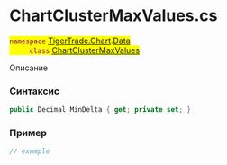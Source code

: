 
# ChartClusterMaxValues.cs
<mark style="color:purple;">`namespace` [TigerTrade.Chart](../../../../TigerTrade.Chart.md).[Data](../../../../TigerTrade.Chart/Data.md)  
&nbsp;&nbsp;&nbsp;&nbsp;&nbsp;&nbsp;&nbsp;&nbsp;&nbsp;`class` [ChartClusterMaxValues](../../ChartClusterMaxValues.cs.md)

Описание

### Синтаксис
```csharp
public Decimal MinDelta { get; private set; }
```
### Пример  
```csharp
// example
```
